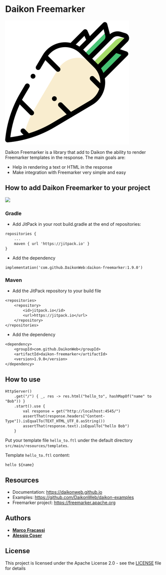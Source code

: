 # Daikon Freemarker

![Daikon](./logo.svg)

Daikon Freemarker is a library that add to Daikon the ability to render Freemarker templates in the response.
The main goals are:
* Help in rendering a text or HTML in the response
* Make integration with Freemarker very simple and easy

## How to add Daikon Freemarker to your project
[![](https://jitpack.io/v/DaikonWeb/daikon-freemarker.svg)](https://jitpack.io/#DaikonWeb/daikon-freemarker)

### Gradle
- Add JitPack in your root build.gradle at the end of repositories:
```
repositories {
    ...
    maven { url 'https://jitpack.io' }
}
```
- Add the dependency
```
implementation('com.github.DaikonWeb:daikon-freemarker:1.9.0')
```

### Maven
- Add the JitPack repository to your build file 
```
<repositories>
    <repository>
        <id>jitpack.io</id>
        <url>https://jitpack.io</url>
    </repository>
</repositories>
```
- Add the dependency
```
<dependency>
    <groupId>com.github.DaikonWeb</groupId>
    <artifactId>daikon-freemarker</artifactId>
    <version>1.9.0</version>
</dependency>
```

## How to use
```
HttpServer()
    .get("/") { _, res -> res.html("hello_to", hashMapOf("name" to "Bob")) }
    .start().use {
        val response = get("http://localhost:4545/")
        assertThat(response.headers["Content-Type"]).isEqualTo(TEXT_HTML_UTF_8.asString())
        assertThat(response.text).isEqualTo("hello Bob")
    }
```

Put your template file `hello_to.ftl` under the default directory `src/main/resources/templates`.

Template `hello_to.ftl` content:
```
hello ${name}
```
 
## Resources
* Documentation: https://daikonweb.github.io
* Examples: https://github.com/DaikonWeb/daikon-examples
* Freemarker project: https://freemarker.apache.org

## Authors


* **[Marco Fracassi](https://github.com/fracassi-marco)**
* **[Alessio Coser](https://github.com/AlessioCoser)**

## License

This project is licensed under the Apache License 2.0 - see the [LICENSE](LICENSE) file for details
